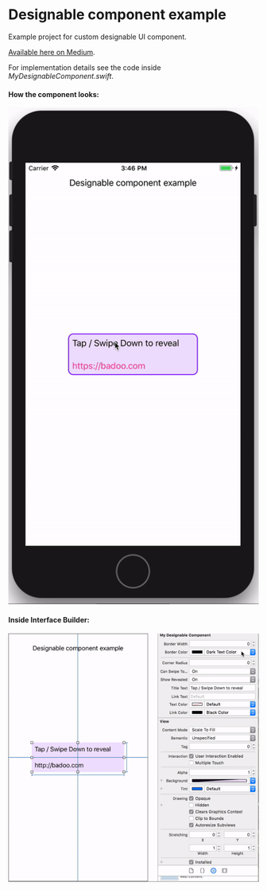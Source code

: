 # Designable component example

Example project for custom designable UI component.

[Available here on Medium](https://badootech.badoo.com/making-custom-designable-ui-components-2527be1a0c19).

For implementation details see the code inside *MyDesignableComponent.swift*.

#### How the component looks:

![](05-result.gif)

#### Inside Interface Builder:

![](06-example-in-IB.gif)


